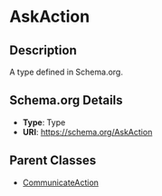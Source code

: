 # AskAction

## Description
A type defined in Schema.org.

## Schema.org Details
- **Type**: Type
- **URI**: https://schema.org/AskAction

## Parent Classes
- [CommunicateAction](../CommunicateAction.md)

